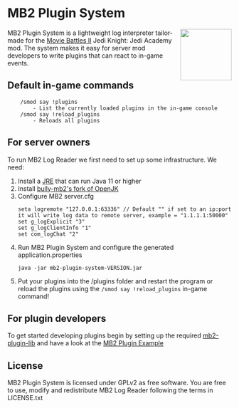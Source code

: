 # MB2 Plugin System
<img align="right" width="115" height="115" src="https://user-images.githubusercontent.com/86576295/167314810-c9b6a021-6a41-463f-b35f-6ac3b825be7a.png"></img>
MB2 Plugin System is a lightweight log interpreter tailor-made for the [Movie Battles II](https://community.moviebattles.org/) Jedi Knight: Jedi Academy mod. The system makes it easy for server mod developers to write plugins that can react to in-game events.

## Default in-game commands
```
    /smod say !plugins
        - List the currently loaded plugins in the in-game console
    /smod say !reload_plugins
        - Reloads all plugins
```
## For server owners
To run MB2 Log Reader we first need to set up some infrastructure. We need:
1. Install a [JRE](https://java.com/en/download/manual.jsp) that can run Java 11 or higher
2. Install [bully-mb2's fork of OpenJK](https://github.com/bully-mb2/mb2-log-reader-openjk/releases)
3. Configure MB2 server.cfg
    ```
    seta logremote "127.0.0.1:63336" // Default "" if set to an ip:port it will write log data to remote server, example = "1.1.1.1:50000"
    set g_logExplicit "3"
    set g_logClientInfo "1"
    set com_logChat "2"
    ```
4. Run MB2 Plugin System and configure the generated application.properties
    ```
    java -jar mb2-plugin-system-VERSION.jar
    ```
5. Put your plugins into the /plugins folder and restart the program or reload the plugins using the `/smod say !reload_plugins` in-game command!

## For plugin developers
To get started developing plugins begin by setting up the required [mb2-plugin-lib](https://github.com/bully-mb2/mb2-log-reader-schema) and have a look at the [MB2 Plugin Example](https://github.com/bully-mb2/mb2-plugin-example)

## License
MB2 Plugin System is licensed under GPLv2 as free software. You are free to use, modify and redistribute MB2 Log Reader following the terms in LICENSE.txt
